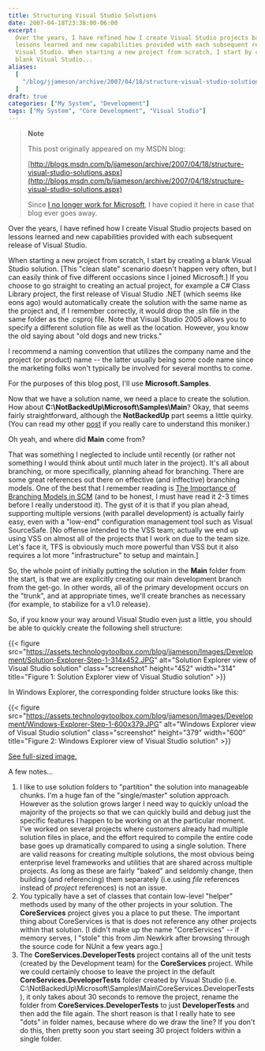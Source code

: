 ```yaml
---
title: Structuring Visual Studio Solutions
date: 2007-04-18T23:38:00-06:00
excerpt:
  Over the years, I have refined how I create Visual Studio projects based on
  lessons learned and new capabilities provided with each subsequent release of
  Visual Studio. When starting a new project from scratch, I start by creating a
  blank Visual Studio...
aliases:
  [
    "/blog/jjameson/archive/2007/04/18/structure-visual-studio-solutions.aspx",
  ]
draft: true
categories: ["My System", "Development"]
tags: ["My System", "Core Development", "Visual Studio"]
---
```


> **Note**
>
> This post originally appeared on my MSDN blog:
>
> [http://blogs.msdn.com/b/jjameson/archive/2007/04/18/structure-visual-studio-solutions.aspx](http://blogs.msdn.com/b/jjameson/archive/2007/04/18/structure-visual-studio-solutions.aspx)
>
> Since
> [I no longer work for Microsoft](/blog/jjameson/2011/09/02/last-day-with-microsoft),
> I have copied it here in case that blog ever goes away.

Over the years, I have refined how I create Visual Studio projects based on
lessons learned and new capabilities provided with each subsequent release of
Visual Studio.

When starting a new project from scratch, I start by creating a blank Visual
Studio solution. [This "clean slate" scenario doesn't happen very often, but I
can easily think of five different occasions since I joined Microsoft.] If you
choose to go straight to creating an actual project, for example a C# Class
Library project, the first release of Visual Studio .NET (which seems like eons
ago) would automatically create the solution with the same name as the project
and, if I remember correctly, it would drop the .sln file in the same folder as
the .csproj file. Note that Visual Studio 2005 allows you to specify a different
solution file as well as the location. However, you know the old saying about
"old dogs and new tricks."

I recommend a naming convention that utilizes the company name and the project
(or product) name -- the latter usually being some code name since the marketing
folks won't typically be involved for several months to come.

For the purposes of this blog post, I'll use **Microsoft.Samples**.

Now that we have a solution name, we need a place to create the solution. How
about **C:\NotBackedUp\Microsoft\Samples\Main**? Okay, that seems fairly
straightforward, although the **NotBackedUp** part seems a little quirky. (You
can read my other [post](/blog/jjameson/2007/03/22/backedup-and-notbackedup) if
you really care to understand this moniker.)

Oh yeah, and where did **Main** come from?

That was something I neglected to include until recently (or rather not
something I would think about until much later in the project). It's all about
branching, or more specifically, planning ahead for branching. There are some
great references out there on effective (and inffective) branching models. One
of the best that I remember reading is
[The Importance of Branching Models in SCM](http://downloads.seapine.com/pub/papers/SCMBranchingModels.pdf)
(and to be honest, I must have read it 2-3 times before I really understood it).
The gyst of it is that if you plan ahead, supporting multiple versions (with
parallel development) is actually fairly easy, even with a "low-end"
configuration management tool such as Visual SourceSafe. [No offense intended to
the VSS team; actually we end up using VSS on almost all of the projects that I
work on due to the team size. Let's face it, TFS is obviously much more powerful
than VSS but it also requires a lot more "infrastructure" to setup and
maintain.]

So, the whole point of initially putting the solution in the **Main** folder
from the start, is that we are explicitly creating our main development branch
from the get-go. In other words, all of the primary development occurs on the
"trunk", and at appropriate times, we'll create branches as necessary (for
example, to stabilize for a v1.0 release).

So, if you know your way around Visual Studio even just a little, you should be
able to quickly create the following shell structure:

{{< figure
src="https://assets.technologytoolbox.com/blog/jjameson/Images/Development/Solution-Explorer-Step-1-314x452.JPG"
alt="Solution Explorer view of Visual Studio solution" class="screenshot"
height="452" width="314"
title="Figure 1: Solution Explorer view of Visual Studio solution" >}}

In Windows Explorer, the corresponding folder structure looks like this:

{{< figure
src="https://assets.technologytoolbox.com/blog/jjameson/Images/Development/Windows-Explorer-Step-1-600x379.JPG"
alt="Windows Explorer view of Visual Studio solution" class="screenshot"
height="379" width="600"
title="Figure 2: Windows Explorer view of Visual Studio solution" >}}

[See full-sized image.](https://assets.technologytoolbox.com/blog/jjameson/Images/Development/Windows-Explorer-Step-1-767x485.JPG)

A few notes...

1. I like to use solution folders to "partition" the solution into manageable
   chunks. I'm a huge fan of the "single/master" solution approach. However as
   the solution grows larger I need way to quickly unload the majority of the
   projects so that we can quickly build and debug just the specific features I
   happen to be working on at the particular moment. I've worked on several
   projects where customers already had multiple solution files in place, and
   the effort required to compile the entire code base goes up dramatically
   compared to using a single solution. There are valid reasons for creating
   multiple solutions, the most obvious being enterprise level frameworks and
   utilities that are shared across multiple projects. As long as these are
   fairly "baked" and seldomly change, then building (and referencing) them
   separately (i.e.using *file* references instead of *project* references) is
   not an issue.
2. You typically have a set of classes that contain low-level "helper" methods
   used by many of the other projects in your solution. The **CoreServices**
   project gives you a place to put these. The important thing about
   CoreServices is that is does not reference any other projects within that
   solution. [I didn't make up the name "CoreServices" -- if memory serves, I
   "stole" this from Jim Newkirk after browsing through the source code for
   NUnit a few years ago.]
3. The **CoreServices.DeveloperTests** project contains all of the unit tests
   (created by the Development team) for the **CoreServices** project. While we
   could certainly choose to leave the project in the default
   **CoreServices.DeveloperTests** folder created by Visual Studio (i.e.
   C:\NotBackedUp\Microsoft\Samples\Main\CoreServices.DeveloperTests), it only
   takes about 30 seconds to remove the project, rename the folder from
   **CoreServices.DeveloperTests** to just **DeveloperTests** and then add the
   file again. The short reason is that I really hate to see "dots" in folder
   names, because where do we draw the line? If you don't do this, then pretty
   soon you start seeing 30 project folders within a single folder.
